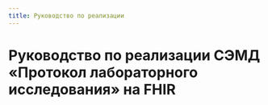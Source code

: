```yaml
---
title: Руководство по реализации
---
```


# Руководство по реализации СЭМД «Протокол лабораторного исследования» на FHIR